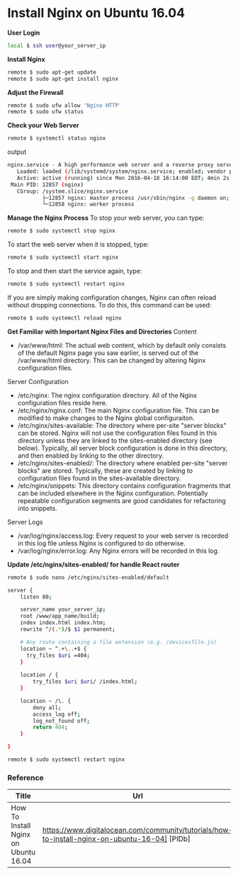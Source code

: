 # Install Nginx on Ubuntu 16.04

**User Login**
```sh
local $ ssh user@your_server_ip
```

**Install Nginx**
```sh
remote $ sudo apt-get update
remote $ sudo apt-get install nginx
```

**Adjust the Firewall**
```sh
remote $ sudo ufw allow 'Nginx HTTP'
remote $ sudo ufw status
```

**Check your Web Server**
```sh
remote $ systemctl status nginx
```
output
```sh
nginx.service - A high performance web server and a reverse proxy server
   Loaded: loaded (/lib/systemd/system/nginx.service; enabled; vendor preset: enabled)
   Active: active (running) since Mon 2016-04-18 16:14:00 EDT; 4min 2s ago
 Main PID: 12857 (nginx)
   CGroup: /system.slice/nginx.service
           ├─12857 nginx: master process /usr/sbin/nginx -g daemon on; master_process on
           └─12858 nginx: worker process
```

**Manage the Nginx Process**
To stop your web server, you can type:
```sh
remote $ sudo systemctl stop nginx
```
To start the web server when it is stopped, type:
```sh
remote $ sudo systemctl start nginx
```
To stop and then start the service again, type:
```sh
remote $ sudo systemctl restart nginx
```
If you are simply making configuration changes, Nginx can often reload without dropping connections. To do this, this command can be used:
```sh
remote $ sudo systemctl reload nginx
```

**Get Familiar with Important Nginx Files and Directories**
Content
- /var/www/html: The actual web content, which by default only consists of the default Nginx page you saw earlier, is served out of the /var/www/html directory. This can be changed by altering Nginx configuration files.

Server Configuration
- /etc/nginx: The nginx configuration directory. All of the Nginx configuration files reside here.
- /etc/nginx/nginx.conf: The main Nginx configuration file. This can be modified to make changes to the Nginx global configuraiton.
- /etc/nginx/sites-available: The directory where per-site "server blocks" can be stored. Nginx will not use the configuration files found in this directory unless they are linked to the sites-enabled directory (see below). Typically, all server block configuration is done in this directory, and then enabled by linking to the other directory.
- /etc/nginx/sites-enabled/: The directory where enabled per-site "server blocks" are stored. Typically, these are created by linking to configuration files found in the sites-available directory.
- /etc/nginx/snippets: This directory contains configuration fragments that can be included elsewhere in the Nginx configuration. Potentially repeatable configuration segments are good candidates for refactoring into snippets.

Server Logs
- /var/log/nginx/access.log: Every request to your web server is recorded in this log file unless Nginx is configured to do otherwise.
- /var/log/nginx/error.log: Any Nginx errors will be recorded in this log.

**Update /etc/nginx/sites-enabled/ for handle React router**
```sh
remote $ sudo nano /etc/nginx/sites-enabled/default

server {
    listen 80;

    server_name your_server_ip;
    root /www/app_name/build;
    index index.html index.htm;
    rewrite ^/(.*)/$ $1 permanent;

    # Any route containing a file extension (e.g. /devicesfile.js)
    location ~ ^.+\..+$ {
      try_files $uri =404;
    }
    
    location / {
        try_files $uri $uri/ /index.html;
    }

    location ~ /\. {
        deny all;
        access_log off;
        log_not_found off;
        return 404;
    }

}

remote $ sudo systemctl restart nginx

```

### Reference

| Title | Url |
| ------ | ------ |
| How To Install Nginx on Ubuntu 16.04 | https://www.digitalocean.com/community/tutorials/how-to-install-nginx-on-ubuntu-16-04] [PlDb] |
